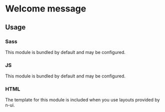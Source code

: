 # Welcome message

## Usage

### Sass

This module is bundled by default and may be configured.

### JS

This module is bundled by default and may be configured.

### HTML

The template for this module is included when you use layouts provided by n-ui.
